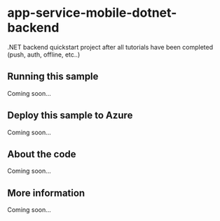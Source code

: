 # app-service-mobile-dotnet-backend
.NET backend quickstart project after all tutorials have been completed (push, auth, offline, etc..)
## Running this sample
Coming soon...
## Deploy this sample to Azure
Coming soon...
## About the code
Coming soon...
## More information
Coming soon...